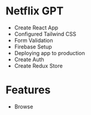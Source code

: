 # Netflix GPT

- Create React App
- Configured Tailwind CSS
- Form Validation
- Firebase Setup
- Deploying app to production
- Create Auth
- Create Redux Store

# Features

- Browse
